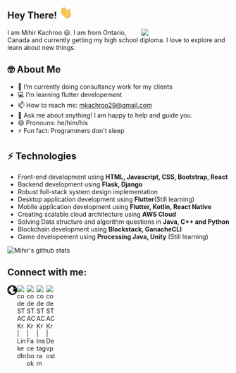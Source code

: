 <h2> <b>Hey There!</b> <img src="https://raw.githubusercontent.com/ABSphreak/ABSphreak/master/gifs/Hi.gif" width="30px"></h2>

<img align='right' src='https://user-images.githubusercontent.com/5713670/87202985-820dcb80-c2b6-11ea-9f56-7ec461c497c3.gif' width='200"'>

I am Mihir Kachroo 😃. I am from Ontario, Canada and currently getting my high school diploma. I love to explore and learn about new things.
## 🤓 About Me
* 🔭 I’m currently doing consultancy work for my clients
* 💻 I’m learning flutter developement
* 📫 How to reach me: mkachroo29@gmail.com
* 💬 Ask me about anything! I am happy to help and guide you.
* 😄 Pronouns: he/him/his
* ⚡ Fun fact: Programmers don't sleep

## ⚡ Technologies
- Front-end development using **HTML, Javascript, CSS, Bootstrap, React**
- Backend development using **Flask, Django**
- Robust full-stack system design implementation
- Desktop application development using **Flutter**(Still learning)
- Mobile application development using **Flutter, Kotlin, React Native**
- Creating scalable cloud architecture using **AWS Cloud**
- Solving Data structure and algorithm questions in **Java, C++ and Python**
- Blockchain development using **Blockstack, GanacheCLI**
- Game developement using **Processing Java, Unity** (Still learning)

![Mihir's github stats](https://github-readme-stats.vercel.app/api?username=mihirKachroo&hide=["issues"]&show_icons=true)



## Connect with me:

[<img align="left" alt="codeSTACKr.com" width="22px" src="https://raw.githubusercontent.com/iconic/open-iconic/master/svg/globe.svg" />][website]
[<img align="left" alt="codeSTACKr | LinkedIn" width="22px" src="https://cdn.jsdelivr.net/npm/simple-icons@v3/icons/linkedin.svg" />][linkedin]
[<img align="left" alt="codeSTACKr | Facebook" width="22px" src="https://cdn.jsdelivr.net/npm/simple-icons@v3/icons/facebook.svg" />][facebook]
[<img align="left" alt="codeSTACKr | Instagram" width="22px" src="https://cdn.jsdelivr.net/npm/simple-icons@v3/icons/instagram.svg" />][instagram]
[<img align="left" alt="codeSTACKr | Devpost" width="22px" src="https://cdn.jsdelivr.net/npm/simple-icons@3.4.1/icons/dailymotion.svg" />][devpost]

[website]: https://mihir-kachroo.netlify.app
[instagram]: https://instagram.com/mihirk29
[linkedin]: https://linkedin.com/in/mihir-kachroo
[facebook]: https://www.facebook.com/mihir.kachroo
[devpost]: https://devpost.com/mkachroo29?ref_content=user-portfolio&ref_feature=portfolio&ref_medium=global-nav
